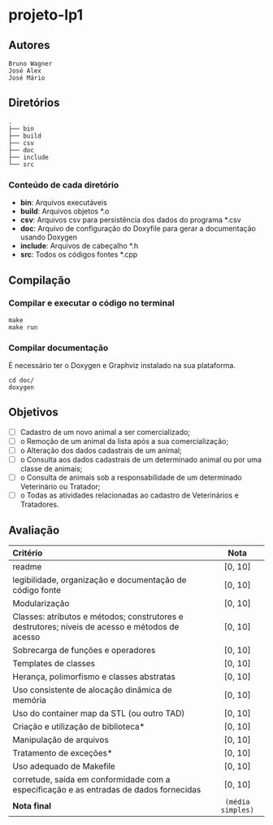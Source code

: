 # projeto-lp1

## Autores

    Bruno Wagner
    José Alex
	José Mário

## Diretórios

	.
	├── bin
	├── build
	├── csv
	├── doc
	├── include
	└── src

### Conteúdo de cada diretório

- **bin**: Arquivos executáveis
- **build**: Arquivos objetos *.o
- **csv**: Arquivos csv para persistência dos dados do programa *.csv
- **doc**: Arquivo de configuração do Doxyfile para gerar a documentação usando Doxygen
- **include**: Arquivos de cabeçalho *.h
- **src**: Todos os códigos fontes *.cpp

## Compilação

### Compilar e executar o código no terminal

	make
	make run

### Compilar documentação
É necessário ter o Doxygen e Graphviz instalado na sua plataforma.

	cd doc/
	doxygen

## Objetivos

- [ ] Cadastro de um novo animal a ser comercializado;
- [ ] o Remoção de um animal da lista após a sua comercialização;
- [ ] o Alteração dos dados cadastrais de um animal;
- [ ] o Consulta aos dados cadastrais de um determinado animal ou por uma classe de animais;
- [ ] o Consulta de animais sob a responsabilidade de um determinado Veterinário ou Tratador;
- [ ] o Todas as atividades relacionadas ao cadastro de Veterinários e Tratadores.

## Avaliação

| Critério 																							| Nota 	  |
| :------- 																							| :-----: |
| readme	 																						| [0, 10] |
| legibilidade, organização e documentação de código fonte 											| [0, 10] |
| Modularização 																					| [0, 10] |
| Classes: atributos e métodos; construtores e destrutores; níveis de acesso e métodos de acesso 	| [0, 10] |
| Sobrecarga de funções e operadores 																| [0, 10] |
| Templates  de classes 																			| [0, 10] |
| Herança, polimorfismo e classes abstratas 														| [0, 10] |
| Uso consistente de alocação dinâmica de memória 													| [0, 10] |
| Uso do container  map  da STL (ou outro TAD) 														| [0, 10] |
| Criação e utilização de biblioteca* 																| [0, 10] |
| Manipulação de arquivos 																			| [0, 10] |
| Tratamento de exceções* 																			| [0, 10] |
| Uso adequado de Makefile 																			| [0, 10] |
| corretude, saída em conformidade com a especificação e as entradas de dados fornecidas 			| [0, 10] |
| **Nota final** 																					| `(média simples)` |

